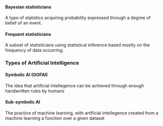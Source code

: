 #### Bayesian statisticians
A type of statistics acquiring probability expressed through a degree of belief of an event. 


#### Frequent statisticians
A subset of statisticians using statistical inference based mostly on the frequency of data occurring. 

### Types of Artificial Intelligence

#### Symbolic AI (GOFAI)
The idea that artificial intellegence can be achieved through enough handwritten rules by humans

#### Sub-symbolic AI
The practice of machine learning, with artificial intellegence created from a machine learning a function over a given dataset